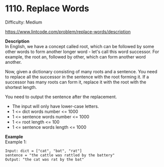 # 1110. Replace Words

Difficulty: Medium

https://www.lintcode.com/problem/replace-words/description

**Description**  
In English, we have a concept called root, which can be followed by some other words to form another longer word - let's call this word successor. For example, the root an, followed by other, which can form another word another.

Now, given a dictionary consisting of many roots and a sentence. You need to replace all the successor in the sentence with the root forming it. If a successor has many roots can form it, replace it with the root with the shortest length.

You need to output the sentence after the replacement.

* The input will only have lower-case letters.
* 1 <= dict words number <= 1000
* 1 <= sentence words number <= 1000
* 1 <= root length <= 100
* 1 <= sentence words length <= 1000

**Example**  
Example 1:
```
Input: dict = ["cat", "bat", "rat"]
sentence = "the cattle was rattled by the battery"
Output: "the cat was rat by the bat"
```
